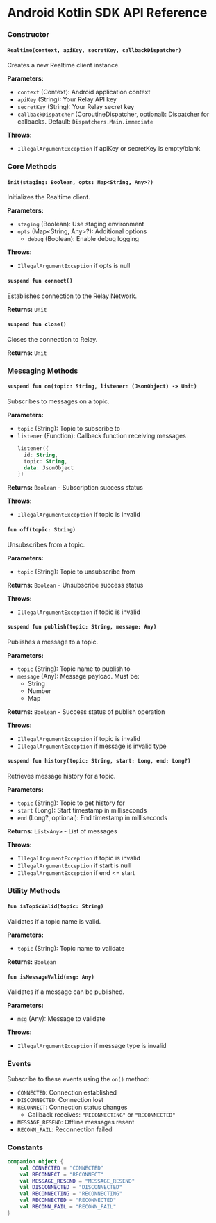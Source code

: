 # Android Kotlin SDK API Reference

### Constructor

#### `Realtime(context, apiKey, secretKey, callbackDispatcher)`

Creates a new Realtime client instance.

**Parameters:**
- `context` (Context): Android application context
- `apiKey` (String): Your Relay API key
- `secretKey` (String): Your Relay secret key
- `callbackDispatcher` (CoroutineDispatcher, optional): Dispatcher for callbacks. Default: `Dispatchers.Main.immediate`

**Throws:**
- `IllegalArgumentException` if apiKey or secretKey is empty/blank

### Core Methods

#### `init(staging: Boolean, opts: Map<String, Any>?)`

Initializes the Realtime client.

**Parameters:**
- `staging` (Boolean): Use staging environment
- `opts` (Map<String, Any>?): Additional options
  - `debug` (Boolean): Enable debug logging

**Throws:**
- `IllegalArgumentException` if opts is null

#### `suspend fun connect()`

Establishes connection to the Relay Network.

**Returns:** `Unit`

#### `suspend fun close()`

Closes the connection to Relay.

**Returns:** `Unit`

### Messaging Methods

#### `suspend fun on(topic: String, listener: (JsonObject) -> Unit)`

Subscribes to messages on a topic.

**Parameters:**
- `topic` (String): Topic to subscribe to
- `listener` (Function): Callback function receiving messages
  ```kotlin
  listener({
    id: String,
    topic: String, 
    data: JsonObject
  })
  ```

**Returns:** `Boolean` - Subscription success status

**Throws:**
- `IllegalArgumentException` if topic is invalid

#### `fun off(topic: String)`

Unsubscribes from a topic.

**Parameters:**
- `topic` (String): Topic to unsubscribe from

**Returns:** `Boolean` - Unsubscribe success status

**Throws:**
- `IllegalArgumentException` if topic is invalid

#### `suspend fun publish(topic: String, message: Any)`

Publishes a message to a topic.

**Parameters:**
- `topic` (String): Topic name to publish to
- `message` (Any): Message payload. Must be:
  - String
  - Number
  - Map

**Returns:** `Boolean` - Success status of publish operation

**Throws:**
- `IllegalArgumentException` if topic is invalid
- `IllegalArgumentException` if message is invalid type

#### `suspend fun history(topic: String, start: Long, end: Long?)`

Retrieves message history for a topic.

**Parameters:**
- `topic` (String): Topic to get history for
- `start` (Long): Start timestamp in milliseconds
- `end` (Long?, optional): End timestamp in milliseconds

**Returns:** `List<Any>` - List of messages

**Throws:**
- `IllegalArgumentException` if topic is invalid
- `IllegalArgumentException` if start is null
- `IllegalArgumentException` if end <= start

### Utility Methods

#### `fun isTopicValid(topic: String)`

Validates if a topic name is valid.

**Parameters:**
- `topic` (String): Topic name to validate

**Returns:** `Boolean`

#### `fun isMessageValid(msg: Any)`

Validates if a message can be published.

**Parameters:**
- `msg` (Any): Message to validate

**Throws:**
- `IllegalArgumentException` if message type is invalid

### Events

Subscribe to these events using the `on()` method:

- `CONNECTED`: Connection established
- `DISCONNECTED`: Connection lost
- `RECONNECT`: Connection status changes
  - Callback receives: `"RECONNECTING"` or `"RECONNECTED"`
- `MESSAGE_RESEND`: Offline messages resent
- `RECONN_FAIL`: Reconnection failed

### Constants

```kotlin
companion object {
    val CONNECTED = "CONNECTED"
    val RECONNECT = "RECONNECT"
    val MESSAGE_RESEND = "MESSAGE_RESEND" 
    val DISCONNECTED = "DISCONNECTED"
    val RECONNECTING = "RECONNECTING"
    val RECONNECTED = "RECONNECTED"
    val RECONN_FAIL = "RECONN_FAIL"
}
```